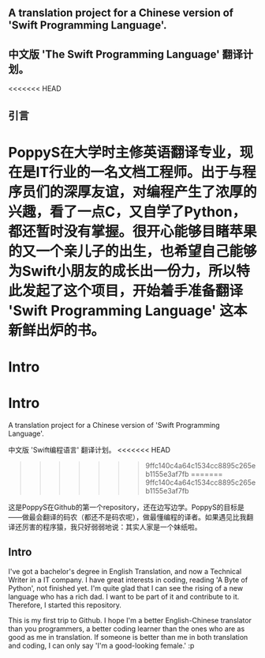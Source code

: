 ## A translation project for a Chinese version of 'Swift Programming Language'.
## 中文版 'The Swift Programming Language' 翻译计划。

<<<<<<< HEAD
## 引言

PoppyS在大学时主修英语翻译专业，现在是IT行业的一名文档工程师。出于与程序员们的深厚友谊，对编程产生了浓厚的兴趣，看了一点C，又自学了Python，都还暂时没有掌握。很开心能够目睹苹果的又一个亲儿子的出生，也希望自己能够为Swift小朋友的成长出一份力，所以特此发起了这个项目，开始着手准备翻译 'Swift Programming Language' 这本新鲜出炉的书。
=======
Intro
=================================================================

Intro
=================================================================

A translation project for a Chinese version of 'Swift Programming Language'.

中文版 'Swift编程语言' 翻译计划。
<<<<<<< HEAD
>>>>>>> 9ffc140c4a64c1534cc8895c265eb1155e3af7fb
=======
>>>>>>> 9ffc140c4a64c1534cc8895c265eb1155e3af7fb

这是PoppyS在Github的第一个repository，还在边写边学。PoppyS的目标是——做最会翻译的码农（都还不是码农呢），做最懂编程的译者。如果遇见比我翻译还厉害的程序猿，我只好弱弱地说：其实人家是一个妹纸啦。

## Intro

I've got a bachelor's degree in English Translation, and now a Technical Writer in a IT company. I have great interests in coding, reading 'A Byte of Python', not finished yet. I'm quite glad that I can see the rising of a new language who has a rich dad. I want to be part of it and contribute to it. Therefore, I started this repository.    

This is my first trip to Github. I hope I'm a better English-Chinese translator than you programmers, a better coding learner than the ones who are as good as me in translation. If someone is better than me in both translation and coding, I can only say 'I'm a good-looking female.' :p

